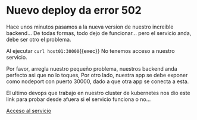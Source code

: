 
# Nuevo deploy da error 502

Hace unos minutos pasamos a la nueva version de nuestro increible backend... De todas formas, todo dejo de funcionar... pero el servicio anda, debe ser otro el problema.

Al ejecutar `curl host01:30000`{{exec}} No tenemos acceso a nuestro servicio.

Por favor, arregla nuestro pequeño problema, nuestros backend anda perfecto asi que no lo toques, Por otro lado, nuestra app se debe exponer como nodeport con puerto 30000, dado a que otra app se conecta a esta.

El ultimo devops que trabajo en nuestro cluster de kubernetes nos dio este link para probar desde afuera si el servicio funciona o no... 

[Acceso al servicio]({{TRAFFIC_HOST1_30000}})


